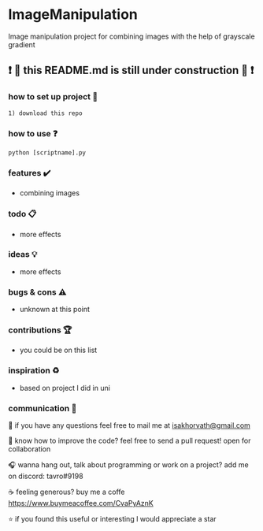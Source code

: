 # ImageManipulation
Image manipulation project for combining images with the help of grayscale gradient 

## :heavy_exclamation_mark: :construction: this README.md is still under construction :construction: :heavy_exclamation_mark:

### how to set up project :file_folder:

```
1) download this repo
```

### how to use :question:

```
python [scriptname].py
```

### features :heavy_check_mark:
* combining images

### todo :clipboard:
* more effects

### ideas :bulb:
* more effects

### bugs & cons :warning:
* unknown at this point

### contributions :trophy:
* you could be on this list

### inspiration :recycle:
* based on project I did in uni

### communication :speech_balloon:
:email: if you have any questions feel free to mail me at isakhorvath@gmail.com

:beers: know how to improve the code? feel free to send a pull request! open for collaboration

:headphones: wanna hang out, talk about programming or work on a project? add me on discord: tavro#9198

:coffee: feeling generous? buy me a coffe https://www.buymeacoffee.com/CvaPyAznK

:star: if you found this useful or interesting I would appreciate a star 
